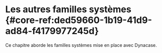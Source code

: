 # Les autres familles systèmes {#core-ref:ded59660-1b19-41d9-ad84-f4179977245d}

Ce chapitre aborde les familles systèmes mise en place avec Dynacase.